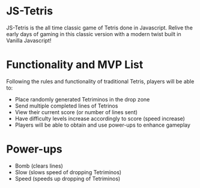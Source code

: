 # JS-Tetris

JS-Tetris is the all time classic game of Tetris done in Javascript. Relive the early days of gaming in this classic version with a modern twist built in Vanilla Javascript!

# Functionality and MVP List

Following the rules and functionality of traditional Tetris, players will be able to:

* Place randomly generated Tetriminos in the drop zone
* Send multiple completed lines of Tetrinos
* View their current score (or number of lines sent)
* Have difficulty levels increase accordingly to score (speed increase)
* Players will be able to obtain and use power-ups to enhance gameplay

# Power-ups

* Bomb (clears lines)
* Slow (slows speed of dropping Tetriminos)
* Speed (speeds up dropping of Tetriminos)

